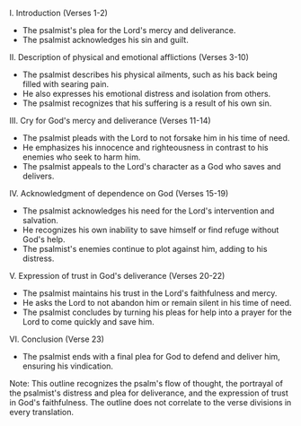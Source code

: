 I. Introduction (Verses 1-2)
- The psalmist's plea for the Lord's mercy and deliverance.
- The psalmist acknowledges his sin and guilt.

II. Description of physical and emotional afflictions (Verses 3-10)
- The psalmist describes his physical ailments, such as his back being filled with searing pain.
- He also expresses his emotional distress and isolation from others.
- The psalmist recognizes that his suffering is a result of his own sin.

III. Cry for God's mercy and deliverance (Verses 11-14)
- The psalmist pleads with the Lord to not forsake him in his time of need.
- He emphasizes his innocence and righteousness in contrast to his enemies who seek to harm him.
- The psalmist appeals to the Lord's character as a God who saves and delivers.

IV. Acknowledgment of dependence on God (Verses 15-19)
- The psalmist acknowledges his need for the Lord's intervention and salvation.
- He recognizes his own inability to save himself or find refuge without God's help.
- The psalmist's enemies continue to plot against him, adding to his distress.

V. Expression of trust in God's deliverance (Verses 20-22)
- The psalmist maintains his trust in the Lord's faithfulness and mercy.
- He asks the Lord to not abandon him or remain silent in his time of need.
- The psalmist concludes by turning his pleas for help into a prayer for the Lord to come quickly and save him.

VI. Conclusion (Verse 23)
- The psalmist ends with a final plea for God to defend and deliver him, ensuring his vindication.

Note: This outline recognizes the psalm's flow of thought, the portrayal of the psalmist's distress and plea for deliverance, and the expression of trust in God's faithfulness. The outline does not correlate to the verse divisions in every translation.